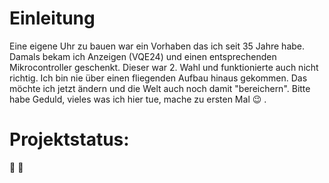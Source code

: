 # Einleitung

Eine eigene Uhr zu bauen war ein Vorhaben das ich seit 35 Jahre habe. Damals bekam ich Anzeigen (VQE24) und einen entsprechenden Mikrocontroller geschenkt. Dieser war 2. Wahl und funktionierte auch nicht richtig. Ich bin nie über einen fliegenden Aufbau hinaus gekommen. Das möchte ich jetzt ändern und die Welt auch noch damit "bereichern". Bitte habe Geduld, vieles was ich hier tue, mache zu ersten Mal :wink: .

# Projektstatus:

:construction: :construction_worker:

